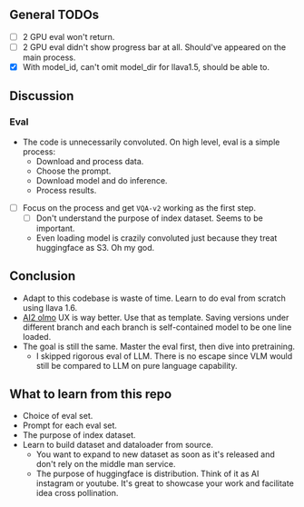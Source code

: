 ## General TODOs
- [ ] 2 GPU eval won't return.
- [ ] 2 GPU eval didn't show progress bar at all. Should've appeared on the main process.
- [x] With model_id, can't omit model_dir for llava1.5, should be able to. 

## Discussion
### Eval
- The code is unnecessarily convoluted. On high level, eval is a simple process: 
  - Download and process data. 
  - Choose the prompt. 
  - Download model and do inference. 
  - Process results. 
- [ ] Focus on the process and get `VQA-v2` working as the first step. 
  - [ ] Don't understand the purpose of index dataset. Seems to be important.
  - Even loading model is crazily convoluted just because they treat huggingface as S3. Oh my god. 

## Conclusion
- Adapt to this codebase is waste of time. Learn to do eval from scratch using llava 1.6. 
- [AI2 olmo](https://huggingface.co/allenai/OLMo-7B) UX is way better. Use that as template. Saving versions under different branch and each branch is self-contained model to be one line loaded. 
- The goal is still the same. Master the eval first, then dive into pretraining.
  - I skipped rigorous eval of LLM. There is no escape since VLM would still be compared to LLM on pure language capability. 

## What to learn from this repo
- Choice of eval set. 
- Prompt for each eval set. 
- The purpose of index dataset.
- Learn to build dataset and dataloader from source.  
  - You want to expand to new dataset as soon as it's released and don't rely on the middle man service. 
  - The purpose of huggingface is distribution. Think of it as AI instagram or youtube. It's great to showcase your work and facilitate idea cross pollination. 